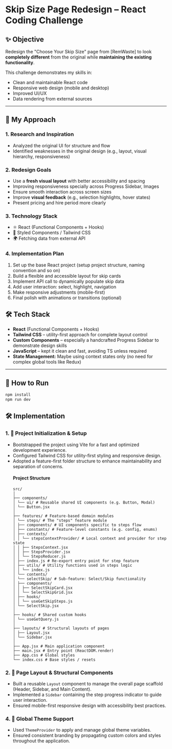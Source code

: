 # Skip Size Page Redesign – React Coding Challenge

## ✨ Objective

Redesign the "Choose Your Skip Size" page from [RemWaste] to look **completely different** from the original while **maintaining the existing functionality**.

This challenge demonstrates my skills in:

- Clean and maintainable React code
- Responsive web design (mobile and desktop)
- Improved UI/UX
- Data rendering from external sources

---

## 🚧 My Approach

### 1. **Research and Inspiration**

- Analyzed the original UI for structure and flow
- Identified weaknesses in the original design (e.g., layout, visual hierarchy, responsiveness)

### 2. **Redesign Goals**

- Use a **fresh visual layout** with better accessibility and spacing
- Improving responsiveness specially across Progress Sidebar, Images
- Ensure smooth interaction across screen sizes
- Improve **visual feedback** (e.g., selection highlights, hover states)
- Present pricing and hire period more clearly

### 3. **Technology Stack**

- ⚛️ React (Functional Components + Hooks)
- 🎨 Styled Components / Tailwind CSS
- 🌍 Fetching data from external API

### 4. **Implementation Plan**

1. Set up the base React project (setup project structure, naming convention and so on)
2. Build a flexible and accessible layout for skip cards
3. Implement API call to dynamically populate skip data
4. Add user interaction: select, highlight, navigation
5. Make responsive adjustments (mobile-first)
6. Final polish with animations or transitions (optional)

## 🛠️ Tech Stack

- **React** (Functional Components + Hooks)
- **Tailwind CSS** – utility-first approach for complete layout control
- **Custom Components** – especially a handcrafted Progress Sidebar to demonstrate design skills
- **JavaScript** – kept it clean and fast, avoiding TS unless required
- **State Management:** Maybe using context states only (no need for complex global tools like Redux)

---

## 🚀 How to Run

```bash
npm install
npm run dev
```

## 🛠️ Implementation

### 1. 🔧 Project Initialization & Setup

- Bootstrapped the project using Vite for a fast and optimized development experience.
- Configured Tailwind CSS for utility-first styling and responsive design.
- Adopted a feature-first folder structure to enhance maintainability and separation of concerns.
  #### Project Structure
  ```
  src/
  │
  ├── components/
  │ └── ui/ # Reusable shared UI components (e.g. Button, Modal)
  │ └── Button.jsx
  │
  ├── features/ # Feature-based domain modules
  │ └── steps/ # The "steps" feature module
  │ ├── components/ # UI components specific to steps flow
  │ ├── constants/ # Feature-level constants (e.g. config, enums)
  │ ├── contexts/
  │ │ └── stepsContextProvider/ # Local context and provider for step state
  │ │ ├── StepsContext.jsx
  │ │ ├── StepsProvider.jsx
  │ │ └── StepsReducer.js
  │ ├── index.js # Re-export entry point for step feature
  │ ├── utils/ # Utility functions used in steps logic
  │ │ └── index.js
  │ └── contents/
  │ └── selectSkip/ # Sub-feature: Select/Skip functionality
  │ ├── components/
  │ │ ├── SelectSkipCard.jsx
  │ │ └── SelectSkipGrid.jsx
  │ ├── hooks/
  │ │ └── useGetSkipSteps.js
  │ └── SelectSkip.jsx
  │
  ├── hooks/ # Shared custom hooks
  │ └── useGetQuery.js
  │
  ├── layouts/ # Structural layouts of pages
  │ ├── Layout.jsx
  │ └── Sidebar.jsx
  │
  ├── App.jsx # Main application component
  ├── main.jsx # Entry point (ReactDOM.render)
  ├── App.css # Global styles
  └── index.css # Base styles / resets
  ```

### 2. 🧱 Page Layout & Structural Components

- Built a reusable `Layout` component to manage the overall page scaffold (Header, Sidebar, and Main Content).
- Implemented a `Sidebar` containing the step progress indicator to guide user interaction.
- Ensured mobile-first responsive design with accessibility best practices.

### 4. 🎨 Global Theme Support

- Used `ThemeProvider` to apply and manage global theme variables.
- Ensured consistent branding by propagating custom colors and styles throughout the application.
